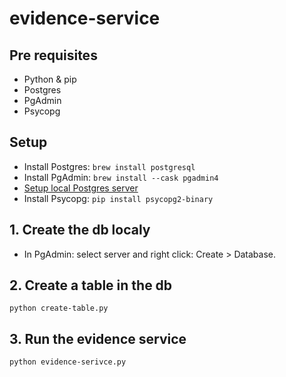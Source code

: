 # evidence-service

## Pre requisites

- Python & pip
- Postgres
- PgAdmin
- Psycopg
## Setup

- Install Postgres: `brew install postgresql`
- Install PgAdmin: `brew install --cask pgadmin4`
- [Setup local Postgres server](https://docs.bitnami.com/installer/apps/canvaslms/administration/configure-pgadmin/)
- Install Psycopg: `pip install psycopg2-binary`

## 1.  Create the db localy

- In PgAdmin: select server and right click: Create > Database.

## 2. Create a table in the db

`python create-table.py`

## 3. Run the evidence service

`python evidence-serivce.py`